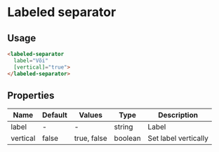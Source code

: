 # Labeled separator

## Usage

```html
<labeled-separator
  label="Või"
  [vertical]="true">
</labeled-separator>
```

## Properties

| Name  | Default  | Values  |  Type | Description  |
|---|---|---|---|---|
| label | - | - | string | Label
| vertical | false | true, false | boolean | Set label vertically
